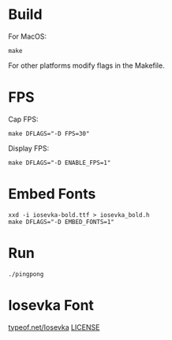 # Build
For MacOS:

```
make
```
For other platforms modify flags in the Makefile.

# FPS
Cap FPS:

```
make DFLAGS="-D FPS=30"
```

Display FPS:

```
make DFLAGS="-D ENABLE_FPS=1"
```

# Embed Fonts

```
xxd -i iosevka-bold.ttf > iosevka_bold.h
make DFLAGS="-D EMBED_FONTS=1"
```

# Run
```
./pingpong
```

# Iosevka Font
[typeof.net/Iosevka](https://typeof.net/Iosevka/)
[LICENSE](https://github.com/be5invis/Iosevka/blob/main/LICENSE.md)
